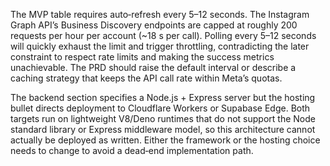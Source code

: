 The MVP table requires auto‑refresh every 5–12 seconds. The Instagram Graph API’s Business Discovery endpoints are capped at roughly 200 requests per hour per account (~18 s per call). Polling every 5–12 seconds will quickly exhaust the limit and trigger throttling, contradicting the later constraint to respect rate limits and making the success metrics unachievable. The PRD should raise the default interval or describe a caching strategy that keeps the API call rate within Meta’s quotas.

The backend section specifies a Node.js + Express server but the hosting bullet directs deployment to Cloudflare Workers or Supabase Edge. Both targets run on lightweight V8/Deno runtimes that do not support the Node standard library or Express middleware model, so this architecture cannot actually be deployed as written. Either the framework or the hosting choice needs to change to avoid a dead‑end implementation path.
